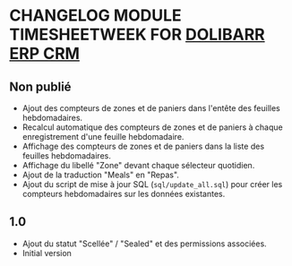 # CHANGELOG MODULE TIMESHEETWEEK FOR [DOLIBARR ERP CRM](https://www.dolibarr.org)

## Non publié

- Ajout des compteurs de zones et de paniers dans l'entête des feuilles hebdomadaires.
- Recalcul automatique des compteurs de zones et de paniers à chaque enregistrement d'une feuille hebdomadaire.
- Affichage des compteurs de zones et de paniers dans la liste des feuilles hebdomadaires.
- Affichage du libellé "Zone" devant chaque sélecteur quotidien.
- Ajout de la traduction "Meals" en "Repas".
- Ajout du script de mise à jour SQL (`sql/update_all.sql`) pour créer les compteurs hebdomadaires sur les données existantes.

## 1.0

- Ajout du statut "Scellée" / "Sealed" et des permissions associées.
- Initial version
